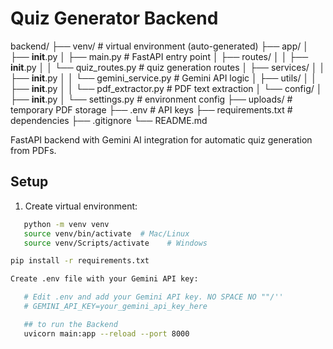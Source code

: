 # Quiz Generator Backend

backend/
├── venv/                          # virtual environment (auto-generated)
├── app/
│   ├── __init__.py
│   ├── main.py                    # FastAPI entry point
│   ├── routes/
│   │   ├── __init__.py
│   │   └── quiz_routes.py         # quiz generation routes
│   ├── services/
│   │   ├── __init__.py
│   │   └── gemini_service.py      # Gemini API logic
│   ├── utils/
│   │   ├── __init__.py
│   │   └── pdf_extractor.py       # PDF text extraction
│   └── config/
│       ├── __init__.py
│       └── settings.py            # environment config
├── uploads/                       # temporary PDF storage
├── .env                          # API keys
├── requirements.txt              # dependencies
├── .gitignore
└── README.md

FastAPI backend with Gemini AI integration for automatic quiz generation from PDFs.

## Setup

1. Create virtual environment:
```bash
   python -m venv venv
   source venv/bin/activate  # Mac/Linux
   source venv/Scripts/activate    # Windows

pip install -r requirements.txt

Create .env file with your Gemini API key:

   # Edit .env and add your Gemini API key. NO SPACE NO ""/''
   # GEMINI_API_KEY=your_gemini_api_key_here

   ## to run the Backend
   uvicorn main:app --reload --port 8000